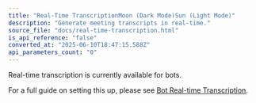 ```yaml
---
title: "Real-Time TranscriptionMoon (Dark Mode)Sun (Light Mode)"
description: "Generate meeting transcripts in real-time."
source_file: "docs/real-time-transcription.html"
is_api_reference: "false"
converted_at: "2025-06-10T18:47:15.588Z"
api_parameters_count: "0"
---
```

Real-time transcription is currently available for bots.

For a full guide on setting this up, please see [Bot Real-time Transcription](/docs/bot-real-time-transcription.md).
